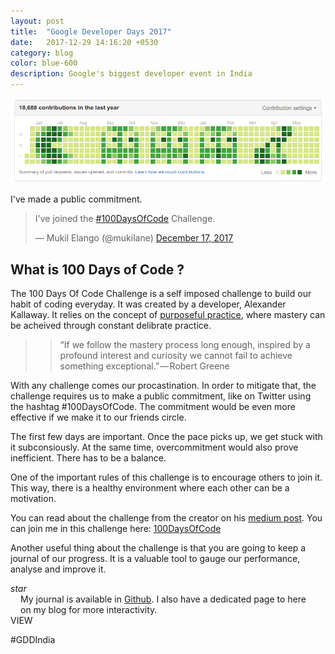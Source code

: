```yaml
---
layout: post
title:  "Google Developer Days 2017"
date:   2017-12-29 14:16:20 +0530
category: blog
color: blue-600
description: Google's biggest developer event in India
---
```


<img src="/assets/blog/github-heatmap.png" alt="Github Heatmap">

I've made a public commitment.

<blockquote class="twitter-tweet" data-lang="en"><p lang="en" dir="ltr">I&#39;ve joined the <a href="https://twitter.com/hashtag/100DaysOfCode?src=hash&amp;ref_src=twsrc%5Etfw">#100DaysOfCode</a> Challenge.</p>&mdash; Mukil Elango (@mukilane) <a href="https://twitter.com/mukilane/status/942381656551260161?ref_src=twsrc%5Etfw">December 17, 2017</a></blockquote>
<script async src="https://platform.twitter.com/widgets.js" charset="utf-8"></script>


## What is 100 Days of Code ?

The 100 Days Of Code Challenge is a self imposed challenge to build our habit of coding everyday. It was created by a developer, Alexander Kallaway. It relies on the concept of [purposeful practice][practice], where mastery can be acheived through constant delibrate practice.

>> “If we follow the mastery process long enough, inspired by a profound interest and curiosity we cannot fail to achieve something exceptional.” — Robert Greene

With any challenge comes our procastination. In order to mitigate that, the challenge requires us to make a public commitment, like on Twitter using the hashtag #100DaysOfCode. The commitment would be even more effective if we make it to our friends circle. 

<article-image source="/assets/blog/practice.jpeg" width="500px" pos='center' bg='transparent' alt="Practice"> </article-image>


The first few days are important. Once the pace picks up, we get stuck with it subconsiously. At the same time, overcommitment would also prove inefficient. There has to be a balance.

One of the important rules of this challenge is to encourage others to join it. This way, there is a healthy environment where each other can be a motivation.

You can read about the challenge from the creator on his [medium post][medium-post]. You can join me in this challenge here: [100DaysOfCode][100-days-of-code]

Another useful thing about the challenge is that you are going to keep a journal of our progress. It is a valuable tool to gauge our performance, analyse and improve it.

<aside class="tip" layout="row">
<div><i class="material-icons">star</i></div>
<div><p style="margin: 0 1rem">My journal is available in <a href="https://github.com/mukilane/100-days-of-code">Github</a>. I also have a dedicated page to here on my blog for more interactivity.</p>
<md-button style="left: -18px" class="md-primary" ng-click="navigate('/articles/100-days-of-code/');"> VIEW</md-button>
</div>
</aside>

#GDDIndia

[100-days-of-code]: http://100daysofcode.com/
[github]: https://github.com/mukilane/100-days-of-code
[twitter]: https://twitter.com/mukilane
[practice]: https://medium.com/the-mission/commit-to-purposeful-practice-not-all-practice-makes-perfect-2ca7350e1e80
[medium-post]: [https://medium.freecodecamp.org/join-the-100daysofcode-556ddb4579e4]